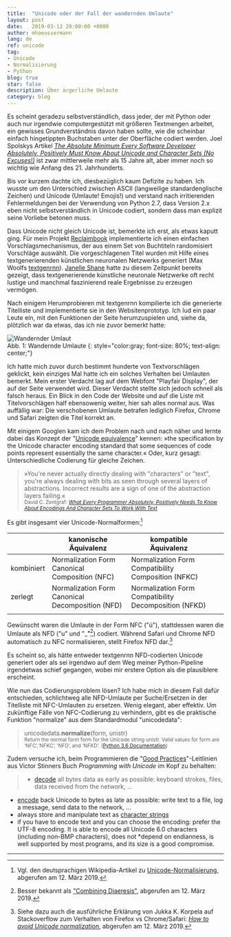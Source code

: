 ```yaml
---
title:  "Unicode oder der Fall der wandernden Umlaute"
layout: post
date:   2019-03-12 20:00:00 +0000
author: mhaeussermann
lang: de
ref: unicode
tag: 
- Unicode
- Normalisierung
- Python
blog: true
star: false
description: Über ärgerliche Umlaute
category: blog
---
```

Es scheint geradezu selbstverständlich, dass jeder, der mit Python oder auch nur irgendwie computergestützt mit größeren Textmengen arbeitet, ein gewisses Grundverständnis davon haben sollte, wie die scheinbar einfach hingetippten Buchstaben unter der Oberfläche codiert werden. Joel Spolskys Artikel _[The Absolute Minimum Every Software Developer Absolutely, Positively Must Know About Unicode and Character Sets (No Excuses!)](https://www.joelonsoftware.com/2003/10/08/the-absolute-minimum-every-software-developer-absolutely-positively-must-know-about-unicode-and-character-sets-no-excuses/)_ ist zwar mittlerweile mehr als 15 Jahre alt, aber immer noch so wichtig wie Anfang des 21. Jahrhunderts.

Bis vor kurzem dachte ich, diesbezüglich kaum Defizite zu haben. Ich wusste um den Unterschied zwischen ASCII (langweilige standardenglische Zeichen) und Unicode (Umlaute! Emojis!) und verstand nach irritierenden Fehlermeldungen bei der Verwendung von Python 2.7, dass Version 2.x eben nicht selbstverständlich in Unicode codiert, sondern dass man explizit seine Vorliebe betonen muss.

Dass Unicode nicht gleich Unicode ist, bemerkte ich erst, als etwas kaputt ging. Für mein Projekt [Reclaimbook]({{site.url}}{{site.baseurl}}/Buchcover/) implementierte ich einen einfachen Vorschlagsmechanismus, der aus einem Set von Buchtiteln randomisiert Vorschläge auswählt. Die vorgeschlagenen Titel wurden mit Hilfe eines textgenerierenden künstlichen neuronalen Netzwerks generiert (Max Woolfs [textgenrnn](https://github.com/minimaxir/textgenrnn)). [Janelle Shane](http://aiweirdness.com/) hatte zu diesem Zeitpunkt bereits gezeigt, dass textgenerierende künstliche neuronale Netzwerke oft recht lustige und manchmal faszinierend reale Ergebnisse zu erzeugen vermögen.

Nach einigem Herumprobieren mit textgenrnn kompilierte ich die generierte Titelliste und implementierte sie in den Websitenprototyp. Ich lud ein paar Leute ein, mit den Funktionen der Seite herumzuspielen und, siehe da, plötzlich war da etwas, das ich nie zuvor bemerkt hatte:

![Wandernder Umlaut]({{site.url}}{{site.baseurl}}/assets/images/a-curious-umlaut.jpeg)<br>
Abb. 1: Wandernde Umlaute
{: style="color:gray; font-size: 80%; text-align: center;"}

Ich hatte mich zuvor durch bestimmt hunderte von Textvorschlägen geklickt, kein einziges Mal hatte ich ein solches Verhalten bei Umlauten bemerkt. Mein erster Verdacht lag auf dem Webfont "Playfair Display", der auf der Seite verwendet wird. Dieser Verdacht stellte sich jedoch schnell als falsch heraus. Ein Blick in den Code der Website und auf die Liste mit Titelvorschlägen half ebensowenig weiter, hier sah alles normal aus. Was auffällig war: Die verschobenen Umlaute betrafen lediglich Firefox, Chrome und Safari zeigten die Titel korrekt an.

Mit einigem Googlen kam ich dem Problem nach und nach näher und lernte dabei das Konzept der "[Unicode equivalence](https://en.wikipedia.org/wiki/Unicode_equivalence)" kennen: »the specification by the Unicode character encoding standard that some sequences of code points represent essentially the same character.« Oder, kurz gesagt: Unterschiedliche Codierung für gleiche Zeichen.

>»You're never actually directly dealing with "characters" or "text", you're always dealing with bits as seen through several layers of abstractions. Incorrect results are a sign of one of the abstraction layers failing.« <br> 
<small>David C. Zentgraf: _[What Every Programmer Absolutely, Positively Needs To Know About Encodings And Character Sets To Work With Text](http://kunststube.net/encoding/)_</small>

Es gibt insgesamt vier Unicode-Normalformen:[^fn1]

|  | kanonische Äquivalenz | kompatible Äquivalenz |  |  |
|------------|--------------------------------------------------|-------------------------------------------------------|---|---|
| kombiniert  | Normalization Form Canonical Composition (NFC) | Normalization Form Compatibility Composition (NFKC) |  |  |
| zerlegt  | Normalization Form Canonical Decomposition (NFD) | Normalization Form Compatibility Decomposition (NFKD) |  |  |
|  |  |  |  |  |

Gewünscht waren die Umlaute in der Form NFC ("ü"), stattdessen waren die Umlaute als NFD ("u" und "_&#x308;"[^fn2]) codiert. Während Safari und Chrome NFD automatisch zu NFC normalisieren, stellt Firefox NFD dar.[^fn3]

Es scheint so, als hätte entweder textgenrnn NFD-codierten Unicode generiert oder als sei irgendwo auf dem Weg meiner Python-Pipeline irgendetwas schief gegangen, wobei mir erstere Option als die plausiblere erscheint.

Wie nun das Codierungsproblem lösen? Ich habe mich in diesem Fall dafür entschieden, schlichtweg alle NFD-Umlaute per Suche/Ersetzen in der Titelliste mit NFC-Umlauten zu ersetzen. Wenig elegant, aber effektiv. Um zukünftige Fälle von NFC-Codierung zu verhindern, gibt es die praktische Funktion "normalize" aus dem Standardmodul "unicodedata":

>unicodedata.__normalize__(form, unistr)<br>
<small>Return the normal form form for the Unicode string unistr. Valid values for form are ‘NFC’,‘NFKC’, ‘NFD’, and ‘NFKD’. ([Python 3.6 Documentation](https://docs.python.org/3.6/library/unicodedata.html#unicodedata.normalize))</small>

Zudem versuche ich, beim Programmieren die "[Good Practices](https://unicodebook.readthedocs.io/good_practices.html)"-Leitlinien aus Victor Stinners Buch _Programming with Unicode_ im Kopf zu behalten:
>* [decode](https://unicodebook.readthedocs.io/definitions.html#decode) all bytes data as early as possible: keyboard strokes, files, data received from the network, …
* [encode](https://unicodebook.readthedocs.io/definitions.html#encode) back Unicode to bytes as late as possible: write text to a file, log a message, send data to the network, …
* always store and manipulate text as [character strings](https://unicodebook.readthedocs.io/definitions.html#str)
* if you have to encode text and you can choose the encoding: prefer the UTF-8 encoding. It is able to encode all Unicode 6.0 characters (including non-BMP characters), does not *depend on endianness, is well supported by most programs, and its size is a good compromise.

---
[^fn1]: Vgl. den deutsprachigen Wikipedia-Artikel zu [Unicode-Normalisierung](https://de.wikipedia.org/wiki/Normalisierung_(Unicode)), abgerufen am 12. März 2019.
[^fn2]: Besser bekannt als ["Combining Diaeresis"](http://www.fileformat.info/info/unicode/char/308/index.htm), abgerufen am 12. März 2019.
[^fn3]: Siehe dazu auch die ausführliche Erklärung von Jukka K. Korpela auf Stackoverflow zum Verhalten von Firefox vs Chrome/Safari: _[How to avoid Unicode normalization](https://stackoverflow.com/a/11190012)_, abgerufen am 12. März 2019.
